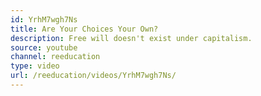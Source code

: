 ```yaml
---
id: YrhM7wgh7Ns
title: Are Your Choices Your Own?
description: Free will doesn't exist under capitalism.
source: youtube
channel: reeducation
type: video
url: /reeducation/videos/YrhM7wgh7Ns/
---
```

